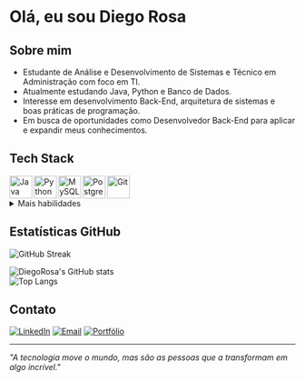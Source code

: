 # Olá, eu sou Diego Rosa

## Sobre mim
- Estudante de Análise e Desenvolvimento de Sistemas e Técnico em Administração com foco em TI.  
- Atualmente estudando Java, Python e Banco de Dados.  
- Interesse em desenvolvimento Back-End, arquitetura de sistemas e boas práticas de programação.  
- Em busca de oportunidades como Desenvolvedor Back-End para aplicar e expandir meus conhecimentos.  

## Tech Stack
<p>
  <img align="left" alt="Java" width="40px" src="https://cdn.jsdelivr.net/gh/devicons/devicon/icons/java/java-original.svg"/>
  <img align="left" alt="Python" width="40px" src="https://cdn.jsdelivr.net/gh/devicons/devicon/icons/python/python-original.svg"/>
  <img align="left" alt="MySQL" width="40px" src="https://cdn.jsdelivr.net/gh/devicons/devicon/icons/mysql/mysql-original.svg"/>
  <img align="left" alt="PostgreSQL" width="40px" src="https://cdn.jsdelivr.net/gh/devicons/devicon/icons/postgresql/postgresql-original.svg"/>
  <img align="left" alt="Git" width="40px" src="https://cdn.jsdelivr.net/gh/devicons/devicon/icons/git/git-original.svg"/>
</p>
<br clear="left" />

<details>
  <summary>Mais habilidades</summary>
  <p>
    <img alt="HTML5" width="40px" src="https://cdn.jsdelivr.net/gh/devicons/devicon/icons/html5/html5-original.svg"/>
    <img alt="CSS3" width="40px" src="https://cdn.jsdelivr.net/gh/devicons/devicon/icons/css3/css3-original.svg"/>
    <img alt="JavaScript" width="40px" src="https://cdn.jsdelivr.net/gh/devicons/devicon/icons/javascript/javascript-original.svg"/>
    <img alt="VSCode" width="40px" src="https://cdn.jsdelivr.net/gh/devicons/devicon/icons/vscode/vscode-original.svg"/>
  </p>
</details>

## Estatísticas GitHub
![GitHub Streak](https://github-readme-streak-stats.herokuapp.com/?user=yInvictus1)

![DiegoRosa's GitHub stats](https://github-readme-stats.vercel.app/api?username=yInvictus1&show_icons=true&theme=dracula)  
![Top Langs](https://github-readme-stats.vercel.app/api/top-langs/?username=yInvictus1&layout=compact&theme=dracula)

## Contato
[![LinkedIn](https://img.shields.io/badge/LinkedIn-000?style=for-the-badge&logo=linkedin&logoColor=0E76A8)](www.linkedin.com/in/rdiegosilva)
[![Email](https://img.shields.io/badge/Email-000?style=for-the-badge&logo=gmail&logoColor=red)](mailto:diegodg22@outlook.com)
[![Portfólio](https://img.shields.io/badge/Portfólio-000?style=for-the-badge&logo=About.me&logoColor=white)](https://seu-site.com)

---
*"A tecnologia move o mundo, mas são as pessoas que a transformam em algo incrível."*
